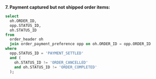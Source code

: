 **7. Payment captured but not shipped order items:**
```sql
select 
  oh.ORDER_ID, 
  opp.STATUS_ID, 
  oh.STATUS_ID 
from 
  order_header oh 
  join order_payment_preference opp on oh.ORDER_ID = opp.ORDER_ID 
where 
  opp.STATUS_ID = 'PAYMENT_SETTLED' 
  and (
    oh.STATUS_ID != 'ORDER_CANCELLED' 
    and oh.STATUS_ID != 'ORDER_COMPLETED'
  );
```
